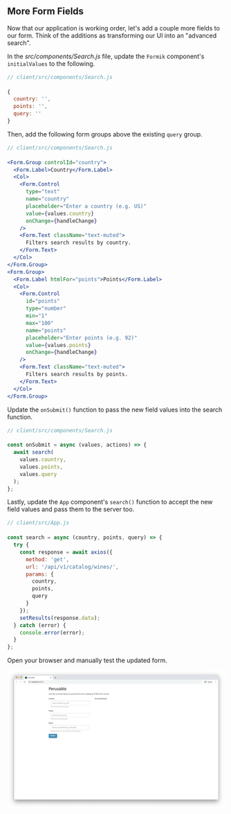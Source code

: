 ## More Form Fields

Now that our application is working order, let's add a couple more fields to our form. Think of the additions as transforming our UI into an "advanced search".

In the *src/components/Search.js* file, update the `Formik` component's `initialValues` to the following.

```js
// client/src/components/Search.js

{
  country: '',
  points: '',
  query: ''
}
```

Then, add the following form groups above the existing `query` group.

```jsx
// client/src/components/Search.js

<Form.Group controlId="country">
  <Form.Label>Country</Form.Label>
  <Col>
    <Form.Control
      type="text"
      name="country"
      placeholder="Enter a country (e.g. US)"
      value={values.country}
      onChange={handleChange}
    />
    <Form.Text className="text-muted">
      Filters search results by country.
    </Form.Text>
  </Col>
</Form.Group>
<Form.Group>
  <Form.Label htmlFor="points">Points</Form.Label>
  <Col>
    <Form.Control
      id="points"
      type="number"
      min="1"
      max="100"
      name="points"
      placeholder="Enter points (e.g. 92)"
      value={values.points}
      onChange={handleChange}
    />
    <Form.Text className="text-muted">
      Filters search results by points.
    </Form.Text>
  </Col>
</Form.Group>
```

Update the `onSubmit()` function to pass the new field values into the search function.

```jsx
// client/src/components/Search.js

const onSubmit = async (values, actions) => {
  await search(
    values.country,
    values.points,
    values.query
  );
};
```

Lastly, update the `App` component's `search()` function to accept the new field values and pass them to the server too.

```jsx
// client/src/App.js

const search = async (country, points, query) => {
  try {
    const response = await axios({
      method: 'get',
      url: '/api/v1/catalog/wines/',
      params: {
        country,
        points,
        query
      }
    });
    setResults(response.data);
  } catch (error) {
    console.error(error);
  }
};
```

Open your browser and manually test the updated form.

![Home page](/images/04_home_page_again.png)
